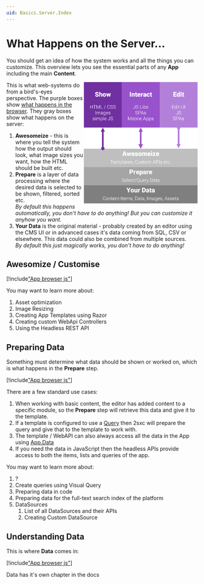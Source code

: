 ```yaml
---
uid: Basics.Server.Index
---
```


# What Happens on the Server...

You should get an idea of how the system works and all the things you can customize. This overview lets you see the essential parts of any **App** including the main **Content**. 

<div class="overlay-container" style="float: right; width: 300px">
  <div class="overlay-box" style="left: 0%; top: 54%; height: 30%; width: 100%"></div>
  <img src="../assets/show-interact-edit.png" align="right" class="float-right" width="300px">
</div>

This is what web-systems do from a bird's-eyes perspective. The purple boxes show [what happens in the browser](xref:Basics.Browser.Index). They gray boxes show what happens on the server:

1. **Awesomeize** - this is where you tell the system how the output should look, what image sizes you want, how the HTML should be built etc. 
1. **Prepare** is a layer of data processing where the desired data is selected to be shown, filtered, sorted etc.  
    _By default this happens automatically, you don't have to do anything! But you can customize it anyhow you want._
1. **Your Data** is the original material - probably created by an editor using the CMS UI or in advanced cases it's data coming from SQL, CSV or elsewhere. This data could also be combined from multiple sources.  
    _By default this just magically works, you don't have to do anything!_

## Awesomize / Customise


[!include["App browser js"](../../shared/app/app-server-awesomeize.md)]

You may want to learn more about:

1. Asset optimization
1. Image Resizing
1. Creating App Templates using Razor
1. Creating custom WebApi Controllers
1. Using the Headless REST API


## Preparing Data

Something must determine what data should be shown or worked on, which is what happens in the **Prepare** step. 

[!include["App browser js"](../../shared/app/app-server-prepare.md)]


There are a few standard use cases:

1. When working with basic content, the editor has added content to a specific module, so the **Prepare** step will retrieve this data and give it to the template. 
1. If a template is configured to use a [Query](xref:todo) then 2sxc will prepare the query and give that to the template to work with. 
1. The template / WebAPI can also always access all the data in the App using [App.Data](xref:todo)
1. If you need the data in JavaScript then the headless APIs provide access to both the items, lists and queries of the app.

You may want to learn more about:

1. ?
1. Create queries using Visual Query
1. Preparing data in code
1. Preparing data for the full-text search index of the platform
1. DataSources
    1. List of all DataSources and their APIs
    1. Creating Custom DataSource


## Understanding Data

This is where **Data** comes in:

[!include["App browser js"](../../shared/app/app-server-data.md)]

Data has it's own chapter in the docs [](xref:Basics.Data.Index)

